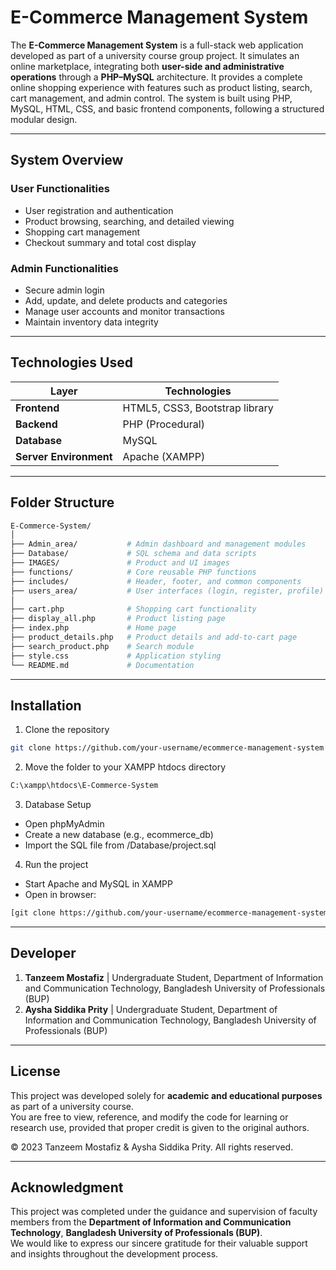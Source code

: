 # E-Commerce Management System

The **E-Commerce Management System** is a full-stack web application developed as part of a university course group project. It simulates an online marketplace, integrating both **user-side and administrative operations** through a **PHP–MySQL** architecture. 
It provides a complete online shopping experience with features such as product listing, search, cart management, and admin control. The system is built using PHP, MySQL, HTML, CSS, and basic frontend components, following a structured modular design.

---

## System Overview

### User Functionalities
- User registration and authentication  
- Product browsing, searching, and detailed viewing  
- Shopping cart management  
- Checkout summary and total cost display  

### Admin Functionalities
- Secure admin login  
- Add, update, and delete products and categories  
- Manage user accounts and monitor transactions  
- Maintain inventory data integrity  

---

## Technologies Used

| Layer | Technologies |
|-------|---------------|
| **Frontend** | HTML5, CSS3, Bootstrap library |
| **Backend** | PHP (Procedural) |
| **Database** | MySQL |
| **Server Environment** | Apache (XAMPP) |

---

## Folder Structure
```bash
E-Commerce-System/
│
├── Admin_area/           # Admin dashboard and management modules
├── Database/             # SQL schema and data scripts
├── IMAGES/               # Product and UI images
├── functions/            # Core reusable PHP functions
├── includes/             # Header, footer, and common components
├── users_area/           # User interfaces (login, register, profile)
│
├── cart.php              # Shopping cart functionality
├── display_all.php       # Product listing page
├── index.php             # Home page
├── product_details.php   # Product details and add-to-cart page
├── search_product.php    # Search module
├── style.css             # Application styling
└── README.md             # Documentation
```

---

## Installation
1. Clone the repository
```bash
git clone https://github.com/your-username/ecommerce-management-system
```
2. Move the folder to your XAMPP htdocs directory
```bash
C:\xampp\htdocs\E-Commerce-System
```
3. Database Setup
  - Open phpMyAdmin
  - Create a new database (e.g., ecommerce_db)
  - Import the SQL file from /Database/project.sql
4. Run the project
  - Start Apache and MySQL in XAMPP
  - Open in browser:
```bash
[git clone https://github.com/your-username/ecommerce-management-system](http://localhost/E-Commerce-System/)
```

---

## Developer
1. **Tanzeem Mostafiz** | Undergraduate Student, Department of Information and Communication Technology, Bangladesh University of Professionals (BUP)
2. **Aysha Siddika Prity** | Undergraduate Student, Department of Information and Communication Technology, Bangladesh University of Professionals (BUP)

---

## License

This project was developed solely for **academic and educational purposes** as part of a university course.  
You are free to view, reference, and modify the code for learning or research use, provided that proper credit is given to the original authors.

© 2023 Tanzeem Mostafiz & Aysha Siddika Prity. All rights reserved.

---

## Acknowledgment

This project was completed under the guidance and supervision of faculty members from the **Department of Information and Communication Technology**, **Bangladesh University of Professionals (BUP)**.  
We would like to express our sincere gratitude for their valuable support and insights throughout the development process.
